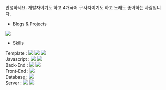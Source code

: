 안녕하세요. 개발자이기도 하고 4개국어 구사자이기도 하고 노래도 좋아하는 사람입니다.


- Blogs & Projects

<a href="https://www.pajaritoprojects.com"><img src="https://img.shields.io/static/v1?label=Blog&message=Pajarito Projects Blog&color=<COLOR>"/></a>


- Skills

Template : 
<img src="https://img.shields.io/badge/HTML5-E34F26?style=flat-square&logo=HTML5&logoColor=white"/></a>
<img src="https://img.shields.io/badge/EJS-b4ca65?style=flat-square&logoColor=white"/></a>
<img src="https://img.shields.io/badge/Bootstrap-7952B3?style=flat-square&logo=Bootstrap&logoColor=white"/></a>
<br>
Javascript : 
<img src="https://img.shields.io/badge/Javascript-F7DF1E?style=flat-square&logo=JavaScript&logoColor=white"/></a>
<img src="https://img.shields.io/badge/D3.js-F9A03C?style=flat-square&logo=D3.js&logoColor=white"/></a>
<br>
Back-End :
<img src="https://img.shields.io/badge/Node.js-339933?style=flat-square&logo=Node.js&logoColor=white"/></a>
<img src="https://img.shields.io/badge/Express-000000?style=flat-square&logo=Express&logoColor=white"/></a>
<br>
Front-End : 
<img src="https://img.shields.io/badge/React-61DAFB?style=flat-square&logo=React&logoColor=white"/></a>
<br>
Database : 
<img src="https://img.shields.io/badge/MongoDB-47A248?style=flat-square&logo=MongoDB&logoColor=white"/></a>
<br>
Server : 
<img src="https://img.shields.io/badge/Linux-FCC624?style=flat-square&logo=Linux&logoColor=white"/></a>
<img src="https://img.shields.io/badge/NGINX-009639?style=flat-square&logo=NGINX&logoColor=white"/></a>
